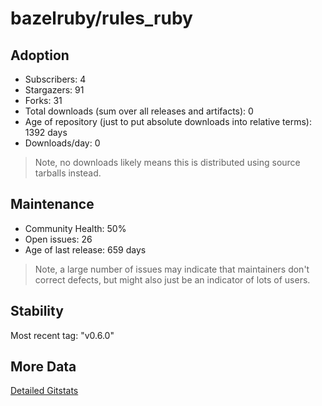 # bazelruby/rules_ruby

## Adoption

- Subscribers: 4
- Stargazers: 91
- Forks: 31
- Total downloads (sum over all releases and artifacts): 0
- Age of repository (just to put absolute downloads into relative terms): 1392 days
- Downloads/day: 0

> Note, no downloads likely means this is distributed using source tarballs instead.

## Maintenance

- Community Health: 50%
- Open issues: 26
- Age of last release: 659 days

> Note, a large number of issues may indicate that maintainers don't correct defects, but might also
> just be an indicator of lots of users.

## Stability

Most recent tag: "v0.6.0"

## More Data

[Detailed Gitstats](/bazel-catalog/gitstats/bazelruby/rules_ruby)

